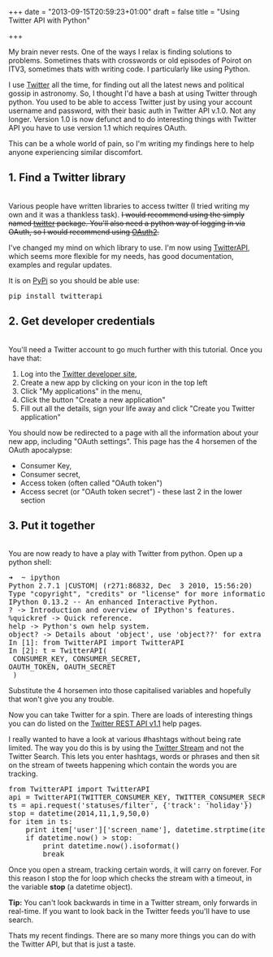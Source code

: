 +++
date = "2013-09-15T20:59:23+01:00"
draft = false
title = "Using Twitter API with Python"

+++

<p>My brain never rests. One of the ways I relax is finding solutions to problems. Sometimes thats with crosswords or old episodes of Poirot on ITV3, sometimes thats with writing code. I particularly like using Python.</p>
<p>I use <a href="http://twitter.com">Twitter</a> all the time, for finding out all the latest news and political gossip in astronomy. So, I thought I'd have a bash at using Twitter through python. You used to be able to access Twitter just by using your account username and password, with their basic auth in Twitter API v.1.0. Not any longer. Version 1.0 is now defunct and to do interesting things with Twitter API you have to use version 1.1 which requires OAuth.</p>
<p>This can be a whole world of pain, so I'm writing my findings here to help anyone experiencing similar discomfort.</p>
<h2>1. Find a Twitter library</h2>
<p><br />Various people have written libraries to access twitter (I tried writing my own and it was a thankless task). <span style="text-decoration: line-through;">I would recommend using the simply named <a href="https://pypi.python.org/pypi/twitter">twitter</a> package. You'll also need a python way of logging in via OAuth, so I would recommend using <a href="https://github.com/simplegeo/python-oauth2">OAuth2</a>.</span></p>
<p>I've changed my mind on which library to use. I'm now using <a href="https://github.com/geduldig/TwitterAPI">TwitterAPI</a>, which seems more flexible for my needs, has good documentation, examples and regular updates.</p>
<p>It is on <a href="https://pypi.python.org/pypi">PyPi</a> so you should be able use:</p>
<pre class="lang:sh theme:son-of-obsidian">pip install twitterapi</pre>
<h2>2. Get developer credentials</h2>
<p><br />You'll need a Twitter account to go much further with this tutorial. Once you have that:</p>
<p></p>
<ol>
<li>Log into the <a href="https://dev.twitter.com/">Twitter developer site</a>,</li>
<li>Create a new app by clicking on your icon in the top left</li>
<li>Click "My applications" in the menu,</li>
<li>Click the button "Create a new application"</li>
<li>Fill out all the details, sign your life away and click "Create you Twitter application"</li>
</ol>
<p>You should now be redirected to a page with all the information about your new app, including "OAuth settings". This page has the 4 horsemen of the OAuth apocalypse:</p>
<ul>
<li>Consumer Key,</li>
<li>Consumer secret,</li>
<li>Access token (often called "OAuth token")</li>
<li>Access secret (or "OAuth token secret") - these last 2 in the lower section</li>
</ul>
<h2>3. Put it together</h2>
<p><br />You are now ready to have a play with Twitter from python. Open up a python shell:</p>
<pre class="lang:sh theme:son-of-obsidian">&#10140;  ~ ipython<br />Python 2.7.1 |CUSTOM| (r271:86832, Dec  3 2010, 15:56:20) <br />Type "copyright", "credits" or "license" for more information.
IPython 0.13.2 -- An enhanced Interactive Python.<br />? -&gt; Introduction and overview of IPython's features.<br />%quickref -&gt; Quick reference.<br />help -&gt; Python's own help system.<br />object? -&gt; Details about 'object', use 'object??' for extra details.
In [1]: from TwitterAPI import TwitterAPI<br />In [2]: t = TwitterAPI(<br /> CONSUMER_KEY, CONSUMER_SECRET,
OAUTH_TOKEN, OAUTH_SECRET<br /> )</pre>
<p>Substitute the 4 horsemen into those capitalised variables and hopefully that won't give you any trouble.</p>
<p>Now you can take Twitter for a spin. There are loads of interesting things you can do listed on the <a href="https://dev.twitter.com/docs/api/1.1">Twitter REST API v1.1</a> help pages.</p>
<p>I really wanted to have a look at various #hashtags without being rate limited. The way you do this is by using the <a href="https://dev.twitter.com/docs/api/1.1/post/statuses/filter">Twitter Stream</a> and not the Twitter Search. This lets you enter hashtags, words or phrases and then sit on the stream of tweets happening which contain the words you are tracking.</p>
<pre class="lang:sh theme:son-of-obsidian">from TwitterAPI import TwitterAPI
api = TwitterAPI(TWITTER_CONSUMER_KEY, TWITTER_CONSUMER_SECRET,TWITTER_ACCESS_TOKEN_KEY, TWITTER_ACCESS_TOKEN_SECRET)<br />ts = api.request('statuses/filter', {'track': 'holiday'})<br />stop = datetime(2014,11,1,9,50,0)<br />for item in ts:<br />    print item['user']['screen_name'], datetime.strptime(item['created_at'],'%a %b %d %H:%M:%S +0000 %Y'), item['text']<br />    if datetime.now() &gt; stop:<br />        print datetime.now().isoformat()<br />        break</pre>
<p>Once you open a stream, tracking certain words, it will carry on forever. For this reason I stop the for loop which checks the stream with a timeout, in the variable <strong>stop</strong> (a datetime object).</p>
<p><strong>Tip:</strong> You can't look backwards in time in a Twitter stream, only forwards in real-time. If you want to look back in the Twitter feeds you'll have to use search.</p>
<p>Thats my recent findings. There are so many more things you can do with the Twitter API, but that is just a taste.</p>